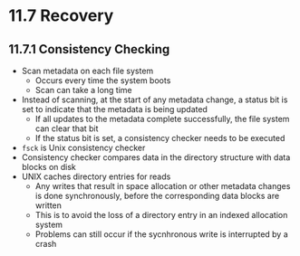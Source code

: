 # 11.7 Recovery

## 11.7.1 Consistency Checking

* Scan metadata on each file system
  * Occurs every time the system boots
  * Scan can take a long time
* Instead  of scanning, at the start of any metadata change, a status bit is set to indicate that the metadata is being updated
  * If all updates to the metadata complete successfully, the file system can clear that bit
  * If the status bit is set, a consistency checker needs to be executed
* `fsck` is Unix consistency checker
* Consistency checker compares data in the directory structure with data blocks on disk
* UNIX caches directory entries for reads
  * Any writes that result in space allocation or other metadata changes is done synchronously, before the corresponding data blocks are written
  * This is to avoid the loss of a directory entry in an indexed allocation system
  * Problems can still occur if the sycnhronous write is interrupted by a crash
